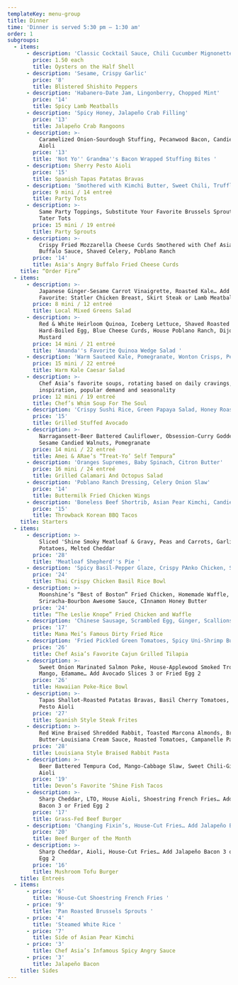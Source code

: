 ```yaml
---
templateKey: menu-group
title: Dinner
time: 'Dinner is served 5:30 pm – 1:30 am'
order: 1
subgroups:
  - items:
      - description: 'Classic Cocktail Sauce, Chili Cucumber Mignonette'
        price: 1.50 each
        title: Oysters on the Half Shell
      - description: 'Sesame, Crispy Garlic'
        price: '8'
        title: Blistered Shishito Peppers
      - description: 'Habanero-Date Jam, Lingonberry, Chopped Mint'
        price: '14'
        title: Spicy Lamb Meatballs
      - description: 'Spicy Honey, Jalapeño Crab Filling'
        price: '13'
        title: Jalapeño Crab Rangoons
      - description: >-
          Caramelized Onion-Sourdough Stuffing, Pecanwood Bacon, Candied Ginger
          Aioli 
        price: '13'
        title: 'Not Yo'' Grandma''s Bacon Wrapped Stuffing Bites '
      - description: Sherry Pesto Aioli
        price: '15'
        title: Spanish Tapas Patatas Bravas
      - description: 'Smothered with Kimchi Butter, Sweet Chili, Truffled-Teriyaki Sauce'
        price: 9 mini / 14 entreé
        title: Party Tots
      - description: >-
          Same Party Toppings, Substitute Your Favorite Brussels Sprouts for
          Tater Tots
        price: 15 mini / 19 entreé
        title: Party Sprouts
      - description: >-
          Crispy Fried Mozzarella Cheese Curds Smothered with Chef Asia's House
          Buffalo Sauce, Shaved Celery, Poblano Ranch 
        price: '14'
        title: Asia's Angry Buffalo Fried Cheese Curds
    title: “Order Fire”
  - items:
      - description: >-
          Japanese Ginger-Sesame Carrot Vinaigrette, Roasted Kale… Add Staff
          Favorite: Statler Chicken Breast, Skirt Steak or Lamb Meatballs 12
        price: 8 mini / 12 entreé
        title: Local Mixed Greens Salad
      - description: >-
          Red & White Heirloom Quinoa, Iceberg Lettuce, Shaved Roasted Beets,
          Hard-Boiled Egg, Blue Cheese Curds, House Poblano Ranch, Dijon Honey
          Mustard 
        price: 14 mini / 21 entreé
        title: 'Amanda''s Favorite Quinoa Wedge Salad '
      - description: 'Warm Sauteed Kale, Pomegranate, Wonton Crisps, Pecorino Cheese'
        price: 15 mini / 22 entreé
        title: Warm Kale Caesar Salad
      - description: >-
          Chef Asia’s favorite soups, rotating based on daily cravings,
          inspiration, popular demand and seasonality
        price: 12 mini / 19 entreé
        title: Chef’s Whim Soup For The Soul
      - description: 'Crispy Sushi Rice, Green Papaya Salad, Honey Roasted Peanuts'
        price: '15'
        title: Grilled Stuffed Avocado
      - description: >-
          Narragansett-Beer Battered Cauliflower, Obsession-Curry Goddess Aioli,
          Sesame Candied Walnuts, Pomegranate
        price: 14 mini / 22 entreé
        title: Amei & ARae’s “Treat-Yo’ Self Tempura”
      - description: 'Oranges Supremes, Baby Spinach, Citron Butter'
        price: 16 mini / 24 entreé
        title: Grilled Calamari And Octopus Salad
      - description: 'Poblano Ranch Dressing, Celery Onion Slaw'
        price: '14'
        title: Buttermilk Fried Chicken Wings
      - description: 'Boneless Beef Shortrib, Asian Pear Kimchi, Candied Ginger Aioli'
        price: '15'
        title: Throwback Korean BBQ Tacos
    title: Starters
  - items:
      - description: >-
          Sliced 'Shine Smoky Meatloaf & Gravy, Peas and Carrots, Garlic Mashed
          Potatoes, Melted Cheddar 
        price: '28'
        title: 'Meatloaf Shepherd''s Pie '
      - description: 'Spicy Basil-Pepper Glaze, Crispy PAnko Chicken, Seasoned Sushi Rice'
        price: '24'
        title: Thai Crispy Chicken Basil Rice Bowl
      - description: >-
          Moonshine’s “Best of Boston” Fried Chicken, Homemade Waffle,
          Sriracha-Bourbon Awesome Sauce, CInnamon Honey Butter
        price: '24'
        title: “The Leslie Knope” Fried Chicken and Waffle
      - description: 'Chinese Sausage, Scrambled Egg, Ginger, Scallions, Duck Liver'
        price: '17'
        title: Mama Mei’s Famous Dirty Fried Rice
      - description: 'Fried Pickled Green Tomatoes, Spicy Uni-Shrimp Butter'
        price: '26'
        title: Chef Asia’s Favorite Cajun Grilled Tilapia
      - description: >-
          Sweet Onion Marinated Salmon Poke, House-Applewood Smoked Trout Salad,
          Mango, Edamame… Add Avocado Slices 3 or Fried Egg 2
        price: '26'
        title: Hawaiian Poke-Rice Bowl
      - description: >-
          Tapas Shallot-Roasted Patatas Bravas, Basil Cherry Tomatoes, Sherry
          Pesto Aioli
        price: '27'
        title: Spanish Style Steak Frites
      - description: >-
          Red Wine Braised Shredded Rabbit, Toasted Marcona Almonds, Brown
          Butter-Louisiana Cream Sauce, Roasted Tomatoes, Campanelle Pasta 
        price: '28'
        title: Louisiana Style Braised Rabbit Pasta
      - description: >-
          Beer Battered Tempura Cod, Mango-Cabbage Slaw, Sweet Chili-Ginger
          Aioli
        price: '19'
        title: Devon’s Favorite ‘Shine Fish Tacos
      - description: >-
          Sharp Cheddar, LTO, House Aioli, Shoestring French Fries… Add Jalapeño
          Bacon 3 or Fried Egg 2
        price: '17'
        title: Grass-Fed Beef Burger
      - description: 'Changing Fixin’s, House-Cut Fries… Add Jalapeño Bacon 3 or Fried Egg 2'
        price: '20'
        title: Beef Burger of the Month
      - description: >-
          Sharp Cheddar, Aioli, House-Cut Fries… Add Jalapeño Bacon 3 or Fried
          Egg 2
        price: '16'
        title: Mushroom Tofu Burger
    title: Entreés
  - items:
      - price: '6'
        title: 'House-Cut Shoestring French Fries '
      - price: '9'
        title: 'Pan Roasted Brussels Sprouts '
      - price: '4'
        title: 'Steamed White Rice '
      - price: '7'
        title: Side of Asian Pear Kimchi
      - price: '3'
        title: Chef Asia’s Infamous Spicy Angry Sauce
      - price: '3'
        title: Jalapeño Bacon
    title: Sides
---
```


